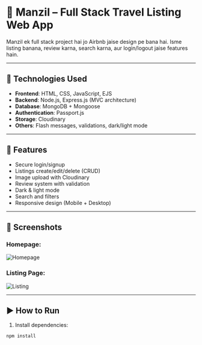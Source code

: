 # 🕌 Manzil – Full Stack Travel Listing Web App

Manzil ek full stack project hai jo Airbnb jaise design pe bana hai. Isme listing banana, review karna, search karna, aur login/logout jaise features hain.

---

## 🔧 Technologies Used

- **Frontend**: HTML, CSS, JavaScript, EJS
- **Backend**: Node.js, Express.js (MVC architecture)
- **Database**: MongoDB + Mongoose
- **Authentication**: Passport.js
- **Storage**: Cloudinary
- **Others**: Flash messages, validations, dark/light mode

---

## 🚀 Features

- Secure login/signup
- Listings create/edit/delete (CRUD)
- Image upload with Cloudinary
- Review system with validation
- Dark & light mode
- Search and filters
- Responsive design (Mobile + Desktop)

---

## 📸 Screenshots

### Homepage:
![Homepage](public/images/Screenshot(324))

### Listing Page:
![Listing](public/images/Screenshot(325))


---

## ▶️ How to Run

1. Install dependencies:

```bash
npm install
